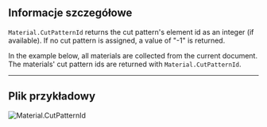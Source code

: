 ## Informacje szczegółowe
`Material.CutPatternId` returns the cut pattern's element id as an integer (if available). If no cut pattern is assigned, a value of "-1" is returned.

In the example below, all materials are collected from the current document. The materials' cut pattern ids are returned with `Material.CutPatternId`.

___
## Plik przykładowy

![Material.CutPatternId](./Revit.Elements.Material.CutPatternId_img.jpg)
